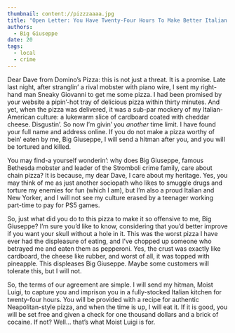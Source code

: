 ```yaml
---
thumbnail: content://pizzzaaaa.jpg
title: "Open Letter: You Have Twenty-Four Hours To Make Better Italian Food Before I Send A Hitman After You, Dave From Domino's Pizza"
authors:
  - Big Giuseppe
date: 20
tags:
  - local
  - crime
---
```


Dear Dave from Domino’s Pizza: this is not just a threat. It is a promise. Late last night, after stranglin’ a rival mobster with piano wire, I sent my right-hand man Sneaky Giovanni to get me some pizza. I had been promised by your website a pipin’-hot tray of delicious pizza within thirty minutes. And yet, when the pizza was delivered, it was a sub-par mockery of my Italian-American culture: a lukewarm slice of cardboard coated with cheddar cheese. Disgustin’. So now I’m givin’ you *another* time limit. I have found your full name and address online. If you do not make a pizza worthy of bein’ eaten by me, Big Giuseppe, I will send a hitman after you, and you will be tortured and killed.

You may find-a yourself wonderin’: why does Big Giuseppe, famous Bethesda mobster and leader of the Stromboli crime family, care about chain pizza? It is because, my dear Dave, I care about my heritage. Yes, you may think of me as just another sociopath who likes to smuggle drugs and torture my enemies for fun (which I am), but I’m also a proud Italian and New Yorker, and I will not see my culture erased by a teenager working part-time to pay for PS5 games.

So, just what did you do to this pizza to make it so offensive to me, Big Giuseppe? I’m sure you’d like to know, considering that you’d better improve if you want your skull without a hole in it. This was the worst pizza I have ever had the displeasure of eating, and I’ve chopped up someone who betrayed me and eaten them as pepperoni. Yes, the crust was exactly like cardboard, the cheese like rubber, and worst of all, it was topped with pineapple. This displeases Big Giuseppe. Maybe some customers will tolerate this, but I will not.

So, the terms of our agreement are simple. I will send my hitman, Moist Luigi, to capture you and imprison you in a fully-stocked Italian kitchen for twenty-four hours. You will be provided with a recipe for authentic Neapolitan-style pizza, and when the time is up, I will eat it. If it is good, you will be set free and given a check for one thousand dollars and a brick of cocaine. If not? Well… that’s what Moist Luigi is for.